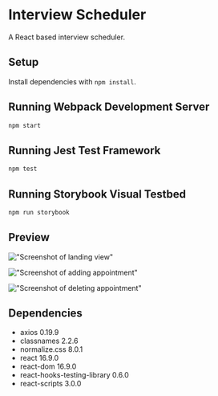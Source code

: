 # Interview Scheduler

A React based interview scheduler.

## Setup

Install dependencies with `npm install`.

## Running Webpack Development Server

```sh
npm start
```

## Running Jest Test Framework

```sh
npm test
```

## Running Storybook Visual Testbed

```sh
npm run storybook
```

## Preview

!["Screenshot of landing view"](https://raw.githubusercontent.com/ojripley/schedular/master/screenshots/scheduler_landing_view.png)

!["Screenshot of adding appointment"](https://raw.githubusercontent.com/ojripley/schedular/master/screenshots/scheduler_new_appoinment.png)

!["Screenshot of deleting appointment"](https://raw.githubusercontent.com/ojripley/schedular/master/screenshots/scheduler_deleting_appointment.png)

## Dependencies

- axios 0.19.9
- classnames 2.2.6
- normalize.css 8.0.1
- react 16.9.0
- react-dom 16.9.0
- react-hooks-testing-library 0.6.0
- react-scripts 3.0.0
